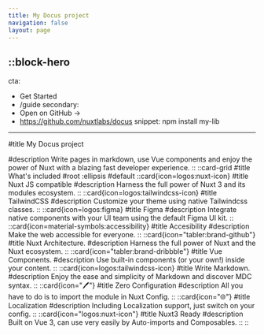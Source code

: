 ```yaml
---
title: My Docus project
navigation: false
layout: page
---
```


::block-hero
---
cta:
  - Get Started
  - /guide
secondary:
  - Open on GitHub →
  - https://github.com/nuxtlabs/docus
snippet: npm install my-lib
---

#title
My Docus project

#description
Write pages in markdown, use Vue components and enjoy the power of Nuxt with a blazing fast developer experience.
::
::card-grid
#title
What's included
#root
:ellipsis
#default
  ::card{icon=logos:nuxt-icon}
  #title
  Nuxt JS compatible 
  #description 
  Harness the full power of Nuxt 3 and its modules ecosystem. 
  ::
  ::card{icon=logos:tailwindcss-icon}
  #title 
  TailwindCSS 
  #description Customize your theme using native Tailwindcss classes.
  ::
  ::card{icon=logos:figma}
  #title 
  Figma 
  #description Integrate native components with your UI team using the default Figma UI kit. 
  ::
  ::card{icon=material-symbols:accessibility} 
  #title 
  Accesibility 
  #description Make the web accessible for everyone.
  ::
  ::card{icon="tabler:brand-github"}
  #title
  Nuxt Architecture.
  #description
  Harness the full power of Nuxt and the Nuxt ecosystem.
  ::
  ::card{icon="tabler:brand-dribbble"}
  #title
  Vue Components.
  #description
  Use built-in components (or your own!) inside your content.
  ::
  ::card{icon=logos:tailwindcss-icon}
  #title
  Write Markdown.
  #description
  Enjoy the ease and simplicity of Markdown and discover MDC syntax.
  ::
  ::card{icon="🖊"}
  #title
  Zero Configuration
  #description
  All you have to do is to import the module in Nuxt Config.
  ::
  ::card{icon="🌐"}
  #title
  Localization
  #description
  Including Localization support, just switch on your config.
  ::
  ::card{icon="logos:nuxt-icon"}
  #title
  Nuxt3 Ready
  #description
  Built on Vue 3, can use very easily by Auto-imports and Composables.
  ::
::
